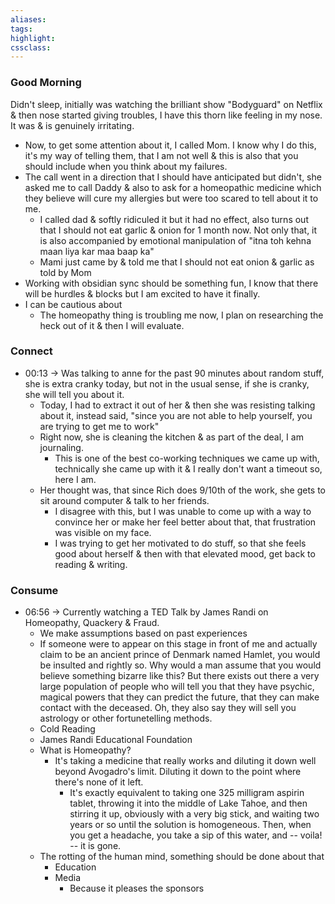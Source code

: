```yaml
---
aliases:  
tags:
highlight:  
cssclass:
---
```


### Good Morning
Didn't sleep, initially was watching the brilliant show "Bodyguard" on Netflix & then nose started giving troubles, I have this thorn like feeling in my nose. It was & is genuinely irritating.
- Now, to get some attention about it, I called Mom. I know why I do this, it's my way of telling them, that I am not well & this is also that you should include when you think about my failures.
- The call went in a direction that I should have anticipated but didn't, she asked me to call Daddy & also to ask for a homeopathic medicine which they believe will cure my allergies but were too scared to tell about it to me.
    - I called dad & softly ridiculed it but it had no effect, also turns out that I should not eat garlic & onion for 1 month now. Not only that, it is also accompanied by emotional manipulation of "itna toh kehna maan liya kar maa baap ka"
    - Mami just came by & told me that I should not eat onion & garlic as told by Mom
- Working with obsidian sync should be something fun, I know that there will be hurdles & blocks but I am excited to have it finally.
- I can be cautious about
    - The homeopathy thing is troubling me now, I plan on researching the heck out of it & then I will evaluate.



### Connect
- 00:13 → Was talking to anne for the past 90 minutes about random stuff, she is extra cranky today, but not in the usual sense, if she is cranky, she will tell you about it.
    - Today, I had to extract it out of her & then she was resisting talking about it, instead said, "since you are not able to help yourself, you are trying to get me to work"
    - Right now, she is cleaning the kitchen & as part of the deal, I am journaling.
        - This is one of the best co-working techniques we came up with, technically she came up with it & I really don't want a timeout so, here I am.
    - Her thought was, that since Rich does 9/10th of the work, she gets to sit around computer & talk to her friends.
        - I disagree with this, but I was unable to come up with a way to convince her or make her feel better about that, that frustration was visible on my face.
        - I was trying to get her motivated to do stuff, so that she feels good about herself & then with that elevated mood, get back to reading & writing.

### Consume
- 06:56 → Currently watching a TED Talk by James Randi on Homeopathy, Quackery & Fraud.
	- We make assumptions based on past experiences 
	- If someone were to appear on this stage in front of me and actually claim to be an ancient prince of Denmark named Hamlet, you would be insulted and rightly so. Why would a man assume that you would believe something bizarre like this? But there exists out there a very large population of people who will tell you that they have psychic, magical powers that they can predict the future, that they can make contact with the deceased. Oh, they also say they will sell you astrology or other fortunetelling methods.
	- Cold Reading
	- James Randi Educational Foundation
	- What is Homeopathy?
		- It's taking a medicine that really works and diluting it down well beyond Avogadro's limit. Diluting it down to the point where there's none of it left. 
			- It's exactly equivalent to taking one 325 milligram aspirin tablet, throwing it into the middle of Lake Tahoe, and then stirring it up, obviously with a very big stick, and waiting two years or so until the solution is homogeneous. Then, when you get a headache, you take a sip of this water, and -- voila! -- it is gone.
	- The rotting of the human mind, something should be done about that
		- Education
		- Media
			- Because it pleases the sponsors
